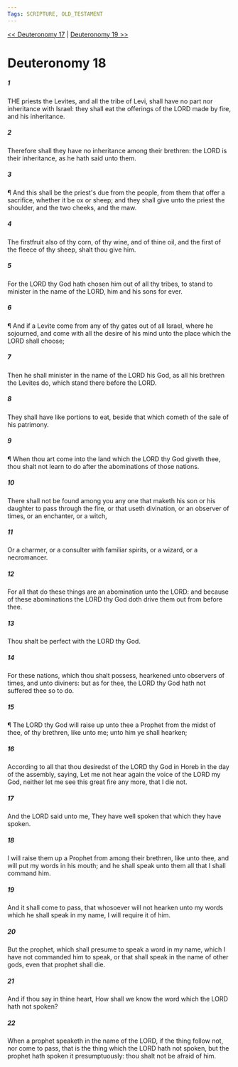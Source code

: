 ```yaml
---
Tags: SCRIPTURE, OLD_TESTAMENT
---
```


[<< Deuteronomy 17](OLD_TESTAMENT/05_Deuteronomy/Deuteronomy_17.md) | [Deuteronomy 19 >>](OLD_TESTAMENT/05_Deuteronomy/Deuteronomy_19.md)

# Deuteronomy 18

##### 1

THE priests the Levites, and all the tribe of Levi, shall have no part nor inheritance with Israel: they shall eat the offerings of the LORD made by fire, and his inheritance.

##### 2

Therefore shall they have no inheritance among their brethren: the LORD is their inheritance, as he hath said unto them.

##### 3

¶ And this shall be the priest's due from the people, from them that offer a sacrifice, whether it be ox or sheep; and they shall give unto the priest the shoulder, and the two cheeks, and the maw.

##### 4

The firstfruit also of thy corn, of thy wine, and of thine oil, and the first of the fleece of thy sheep, shalt thou give him.

##### 5

For the LORD thy God hath chosen him out of all thy tribes, to stand to minister in the name of the LORD, him and his sons for ever.

##### 6

¶ And if a Levite come from any of thy gates out of all Israel, where he sojourned, and come with all the desire of his mind unto the place which the LORD shall choose;

##### 7

Then he shall minister in the name of the LORD his God, as all his brethren the Levites do, which stand there before the LORD.

##### 8

They shall have like portions to eat, beside that which cometh of the sale of his patrimony.

##### 9

¶ When thou art come into the land which the LORD thy God giveth thee, thou shalt not learn to do after the abominations of those nations.

##### 10

There shall not be found among you any one that maketh his son or his daughter to pass through the fire, or that useth divination, or an observer of times, or an enchanter, or a witch,

##### 11

Or a charmer, or a consulter with familiar spirits, or a wizard, or a necromancer.

##### 12

For all that do these things are an abomination unto the LORD: and because of these abominations the LORD thy God doth drive them out from before thee.

##### 13

Thou shalt be perfect with the LORD thy God.

##### 14

For these nations, which thou shalt possess, hearkened unto observers of times, and unto diviners: but as for thee, the LORD thy God hath not suffered thee so to do.

##### 15

¶ The LORD thy God will raise up unto thee a Prophet from the midst of thee, of thy brethren, like unto me; unto him ye shall hearken;

##### 16

According to all that thou desiredst of the LORD thy God in Horeb in the day of the assembly, saying, Let me not hear again the voice of the LORD my God, neither let me see this great fire any more, that I die not.

##### 17

And the LORD said unto me, They have well spoken that which they have spoken.

##### 18

I will raise them up a Prophet from among their brethren, like unto thee, and will put my words in his mouth; and he shall speak unto them all that I shall command him.

##### 19

And it shall come to pass, that whosoever will not hearken unto my words which he shall speak in my name, I will require it of him.

##### 20

But the prophet, which shall presume to speak a word in my name, which I have not commanded him to speak, or that shall speak in the name of other gods, even that prophet shall die.

##### 21

And if thou say in thine heart, How shall we know the word which the LORD hath not spoken?

##### 22

When a prophet speaketh in the name of the LORD, if the thing follow not, nor come to pass, that is the thing which the LORD hath not spoken, but the prophet hath spoken it presumptuously: thou shalt not be afraid of him.
